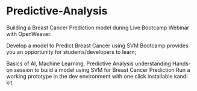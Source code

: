 # Predictive-Analysis
Building a Breast Cancer Prediction model during Live Bootcamp Webinar with OpenWeaver.

Develop a model to Predict Breast Cancer using SVM Bootcamp provides you an opportunity for students/developers to learn;

Basics of AI, Machine Learning, Predictive Analysis understanding
Hands-on session to build a model using SVM for Breast Cancer Prediction
Run a working prototype in the dev environment with one click installable kandi kit.
